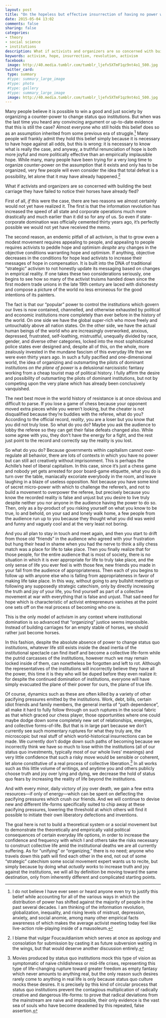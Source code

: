```yaml
---
layout: post
title: "On the hopeless but effective insurrection of having no power whatsoever"
date: 2015-05-04 13:02
comments: false
sharing: false
categories: 
- theory
- social science
- institutions
description: What if activists and organizers are so concerned with building the best carriage they have failed to notice their horses have already fled?
keywords: activism, hope, insurrection, revolution, activism
facebook: 
 image: http://40.media.tumblr.com/tumblr_ljefv5XTmF1qz9nt4o1_500.jpg
twitter_card:
 type: summary
 #type: summary_large_image
 #type: photo
 #type: gallery
 #type: summary_large_image
 image: http://40.media.tumblr.com/tumblr_ljefv5XTmF1qz9nt4o1_500.jpg
---
```


Many people believe it is possible to win a good and just society by organizing a counter-power to change status quo institutions. But when was the last time you heard any convincing argument or up-to-date evidence that this is still the case? Almost everyone who still holds this belief does so as an assumption inherited from some previous era of struggle.[^1] Many people will frankly admit they hold this belief simply because it is necessary to have hope against all odds, but this is wrong: it is necessary to know what is really the case, and anyway, a truthful renunciation of hope is both more joyful and more politically effective than an empirically implausible hope. While many, many people have been trying for a very long time to organize counter-power on the assumption that it exists and only has to be organized, very few people will even consider the idea that total defeat is a possibility, let alone that it may have already happened.[^2]

What if activists and organizers are so concerned with building the best carriage they have failed to notice their horses have already fled?

First of all, *if* this were the case, there are two reasons we almost certainly would not yet have realized it. The first is that the information revolution has increased the speed of all state and corporate operations much more drastically and much earlier than it did so for any of us. So even if state-corporate domination was officially cemented thirty years ago, it’s perfectly possible we would not yet have received the memo.

The second reason, an endemic pitfall of all activism, is that to grow even a modest movement requires appealing to people, and appealing to people requires activists to peddle hope and optimism *despite* any changes in the objective conditions warranting hope and optimism. If anything, objective decreases in the conditions for hope lead activists to increase their messages of hope in compensation. It is built into the DNA of traditional “strategic” activism to not honestly update its messaging based on changes in empirical reality. If one takes these two considerations seriously, one begins to see how so many of the activist truisms handed down since the first modern trade unions in the late 19th century are laced with dishonesty and compose a picture of the world no less erroneous for the good intentions of its painters.

The fact is that our “popular” power to control the institutions which govern our lives is now contained, channelled, and otherwise exhausted by political and economic institutions more completely than ever before in the history of the world. On one side we have the global super-rich who move freely and untouchably above all nation states. On the other side, we have the actual human beings of the world who are increasingly overworked, anxious, depressed, frustrated, self-loathing, mistrustful, unequally divided by race, gender, and diverse other categories, locked into the most sophisticated police states ever designed and, despite all of this, on the whole, more zealously invested in the mundane fascism of this everyday life than we were even thirty years ago. In such a fully pacified and one-dimensional world, the idea of organizing and outsmarting the pilots of dominant institutions *on the plane of power* is a delusional narcissistic fantasy working from a cheap tourist map of political history. I fully affirm the desire and possibility of outsmarting the pilots of dominant institutions, but not by competing upon the very plane which has already been conclusively vanquished.

The next best move in the world history of resistance is at once obvious and difficult to parse. If you lose a game of chess because your opponent moved extra pieces while you weren’t looking, but the cheater is not disqualified because they’re buddies with the referee, what do you? According to the official record, *reality*, you are a loser but you know that you did not truly lose. So what do you do? Maybe you ask the audience to lobby the referee so they can get their false defeats changed also. While some agree with you, they don’t have the energy for a fight, and the rest just point to the record and correctly say the reality is you lost.

So what do you do? Because governments within capitalism cannot over-regulate all behavior, there are lots of contexts in which you have no power but can still act creatively without imprisonment. This is perhaps the Achille’s heel of liberal capitalism. In this case, since it’s just a chess game and nobody yet gets arrested for poor board-game etiquette, what you do is turn over the table, maniacally excoriate everybody in the room, and leave laughing in a blaze of useless opposition. Not because you have some kind of secret micro-power with which to challenge the referee’s, and not to build a movement to overpower the referee, but precisely because you know the recorded reality is false and  unjust but you desire to live truly despite neither you nor anyone in the audience having the power to do so. Then, only as a by-product of you risking yourself on what you know to be true, lo and behold, on your sad and lonely walk home, a few people from the audience run up to you because they thought what you did was weird and funny and vaguely cool and at the very least not boring.

And you all plan to stay in touch and meet again, and then you start to drift from those old “friends” in the audience who agreed with your frustration but hung their head in shame when you had the nerve to think a silly chess match was a place for life to take place. Then you finally realize that for those people, for the entire audience that is most of society, there is no situation in which it is ever appropriate for life to truly take place, and the only sense of life you ever feel is with those few, new friends you made in your fall from the audience of appropriateness. Then each of you begins to follow up with anyone else who is falling from appropriateness in favor of making life take place. In this way, without going to any bullshit meetings or following any supposedly strategic catechism, only by directly increasing the truth and joy of your life, you find yourself as part of a collective movement at war with everything that is false and unjust. That sad need for hope which is characteristic of activist entrepreneurs vanishes at the point one sets off on the real process of becoming who one is.

This is the only model of activism in any context where institutional domination is so advanced that “organizing” justice seems impossible. Instead of building carriages for an empty stable of horses, we should rather just become horses.

In this fashion, despite the absolute absence of power to change status quo institutions, whatever life still exists inside the dead inertia of the institutional spectacle can find itself and become a collective life-form while the putrid carcasses of the institutions, however much we may remain locked inside of them, can nonetheless be forgotten and left to rot. Although the representatives of the institutions will incorrectly believe they have all the power, this time it is they who will be duped before they even realize it: for despite the continued domination of institutions, everyone will have simply evacuated the plane of their power for ours, the plane of true life.

Of course, dynamics such as these are often killed by a variety of other pacifying pressures emitted by the institutions. Work, debt, bills, certain idiot friends and family members, the general inertia of “path dependence”, all make it hard to fully follow through on such ruptures in the social fabric as that which graced our chess player, those opportunities where one could maybe dodge down some completely new set of relationships, energies, and collective forms-of-life. But that is in large part because we don’t currently see such momentary ruptures for what they truly are, the microscopic but real stuff of which world-historical insurrections can be made. We currently don’t dodge down such paths of becoming because we incorrectly think we have so much to lose within the institutions (all of our status quo investments, typically most of our whole lives’ meanings) and very little confidence that such a risky move would be sensible or coherent, let alone constitutive of a real process of collective liberation.[^3] In all works such as this little volume of writings, and anytime you and others publicly choose truth and joy over lying and dying, we decrease the hold of status quo fears by increasing the reality of life beyond the institutions. 

And with every minor, daily victory of joy over death, we gain a few extra resources—if only of energy—which can be spent on deflecting the pacifying pressures which crush our friends. And we will continue to devise new and different life-forms specifically suited to chip away at these pacifying pressures, lowering the threshold at which others will find it possible to initiate their own liberatory defections and inventions.

The goal here is not to build a theoretical system or a social movement but to demonstrate the theoretically and empirically valid political consequences of certain everyday life options, in order to increase the confidence and frequency with which I and others take the risks necessary to construct collective life amid the institutional deaths we are all currently suffering. As for “unifying” or “organizing,” there is no need; anyone who travels down this path will find each other in the end, not out of some “strategic” catechism some social movement expert wants us to recite, but simply because by doing what *actually works* to increase truth and joy against the institutions, we will all by definition be moving toward the same destination, only from inherently different and complicated starting points.


[^1]:	I do not believe I have ever seen or heard anyone even try to justify this belief while accounting for all of the various ways in which the distribution of power has shifted against the majority of people in the past several decades. I am thinking of the information revolution, globalization, inequality, and rising levels of mistrust, depression, anxiety, and social anomie, among many other empirical facts awareness of which makes the average activist meeting today feel like live-action role-playing inside of a mausoleum.

[^2]:	I blame that vulgar Foucauldianism which serves at once as apology and consolation for submission by casting it as future subversion waiting in the wings, but that would deserve another discussion entirely.

[^3]:	Movies produced by status quo institutions mock this type of vision as symptomatic of naive childishness or mid-life crises, representing this type of life-changing rupture toward greater freedom as empty fantasy which never amounts to anything real, but the only reason such desires rarely come to anything in real life is only because status quo culture mocks these desires. It is precisely by this kind of circular process that status quo institutions prevent the contagious multiplication of radically creative and dangerous life-forms: to prove that radical deviations from the mainstream are naive and impossible, their only evidence is the vast sea of souls who have become deadened by this repeated, false assertion.